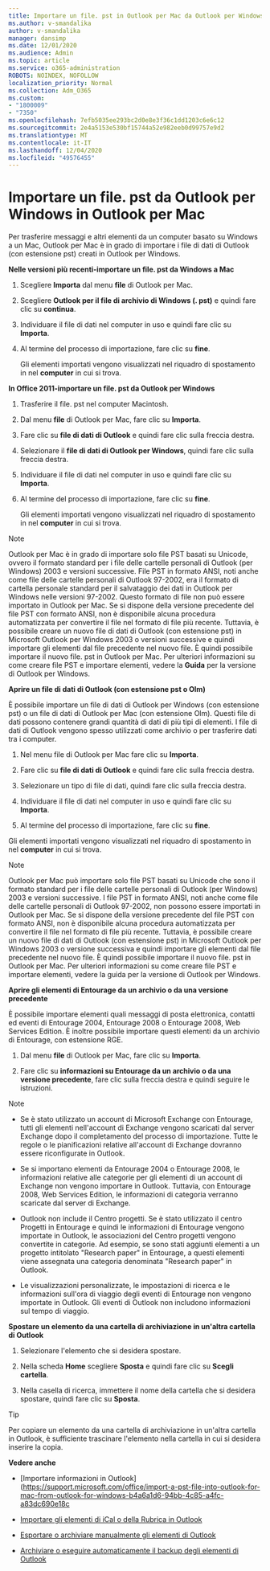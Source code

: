 ```yaml
---
title: Importare un file. pst in Outlook per Mac da Outlook per Windows
ms.author: v-smandalika
author: v-smandalika
manager: dansimp
ms.date: 12/01/2020
ms.audience: Admin
ms.topic: article
ms.service: o365-administration
ROBOTS: NOINDEX, NOFOLLOW
localization_priority: Normal
ms.collection: Adm_O365
ms.custom:
- "1800009"
- "7350"
ms.openlocfilehash: 7efb5035ee293bc2d0e8e3f36c1dd1203c6e6c12
ms.sourcegitcommit: 2e4a5153e530bf15744a52e982eeb0d99757e9d2
ms.translationtype: MT
ms.contentlocale: it-IT
ms.lasthandoff: 12/04/2020
ms.locfileid: "49576455"
---
```

# <a name="import-a-pst-file-from-outlook-for-windows-to-outlook-for-mac"></a>Importare un file. pst da Outlook per Windows in Outlook per Mac 

Per trasferire messaggi e altri elementi da un computer basato su Windows a un Mac, Outlook per Mac è in grado di importare i file di dati di Outlook (con estensione pst) creati in Outlook per Windows.

**Nelle versioni più recenti-importare un file. pst da Windows a Mac**

1. Scegliere **Importa** dal menu **file** di Outlook per Mac.

2. Scegliere **Outlook per il file di archivio di Windows (. pst)** e quindi fare clic su **continua**.

3. Individuare il file di dati nel computer in uso e quindi fare clic su **Importa**.

4. Al termine del processo di importazione, fare clic su **fine**.

   Gli elementi importati vengono visualizzati nel riquadro di spostamento in nel **computer** in cui si trova.


**In Office 2011-importare un file. pst da Outlook per Windows**

1. Trasferire il file. pst nel computer Macintosh.

2. Dal menu **file** di Outlook per Mac, fare clic su **Importa**.

3. Fare clic su **file di dati di Outlook** e quindi fare clic sulla freccia destra.

4. Selezionare il **file di dati di Outlook per Windows**, quindi fare clic sulla freccia destra.

5. Individuare il file di dati nel computer in uso e quindi fare clic su **Importa**.

6. Al termine del processo di importazione, fare clic su **fine**.

   Gli elementi importati vengono visualizzati nel riquadro di spostamento in nel **computer** in cui si trova.

> [!NOTE]
> Outlook per Mac è in grado di importare solo file PST basati su Unicode, ovvero il formato standard per i file delle cartelle personali di Outlook (per Windows) 2003 e versioni successive. File PST in formato ANSI, noti anche come file delle cartelle personali di Outlook 97-2002, era il formato di cartella personale standard per il salvataggio dei dati in Outlook per Windows nelle versioni 97-2002. Questo formato di file non può essere importato in Outlook per Mac. Se si dispone della versione precedente del file PST con formato ANSI, non è disponibile alcuna procedura automatizzata per convertire il file nel formato di file più recente. Tuttavia, è possibile creare un nuovo file di dati di Outlook (con estensione pst) in Microsoft Outlook per Windows 2003 o versioni successive e quindi importare gli elementi dal file precedente nel nuovo file. È quindi possibile importare il nuovo file. pst in Outlook per Mac. Per ulteriori informazioni su come creare file PST e importare elementi, vedere la **Guida** per la versione di Outlook per Windows.

**Aprire un file di dati di Outlook (con estensione pst o Olm)**

È possibile importare un file di dati di Outlook per Windows (con estensione pst) o un file di dati di Outlook per Mac (con estensione Olm). Questi file di dati possono contenere grandi quantità di dati di più tipi di elementi. I file di dati di Outlook vengono spesso utilizzati come archivio o per trasferire dati tra i computer.

1. Nel menu file di Outlook per Mac fare clic su **Importa**.

2. Fare clic su **file di dati di Outlook** e quindi fare clic sulla freccia destra.

3. Selezionare un tipo di file di dati, quindi fare clic sulla freccia destra.

4. Individuare il file di dati nel computer in uso e quindi fare clic su **Importa**.

5. Al termine del processo di importazione, fare clic su **fine**.

Gli elementi importati vengono visualizzati nel riquadro di spostamento in nel **computer** in cui si trova.

> [!NOTE]
> Outlook per Mac può importare solo file PST basati su Unicode che sono il formato standard per i file delle cartelle personali di Outlook (per Windows) 2003 e versioni successive. I file PST in formato ANSI, noti anche come file delle cartelle personali di Outlook 97-2002, non possono essere importati in Outlook per Mac. Se si dispone della versione precedente del file PST con formato ANSI, non è disponibile alcuna procedura automatizzata per convertire il file nel formato di file più recente. Tuttavia, è possibile creare un nuovo file di dati di Outlook (con estensione pst) in Microsoft Outlook per Windows 2003 o versione successiva e quindi importare gli elementi dal file precedente nel nuovo file. È quindi possibile importare il nuovo file. pst in Outlook per Mac. Per ulteriori informazioni su come creare file PST e importare elementi, vedere la guida per la versione di Outlook per Windows. 

**Aprire gli elementi di Entourage da un archivio o da una versione precedente**

È possibile importare elementi quali messaggi di posta elettronica, contatti ed eventi di Entourage 2004, Entourage 2008 o Entourage 2008, Web Services Edition. È inoltre possibile importare questi elementi da un archivio di Entourage, con estensione RGE.

1. Dal menu **file** di Outlook per Mac, fare clic su **Importa**.

2. Fare clic su **informazioni su Entourage da un archivio o da una versione precedente**, fare clic sulla freccia destra e quindi seguire le istruzioni.

> [!NOTE]
- Se è stato utilizzato un account di Microsoft Exchange con Entourage, tutti gli elementi nell'account di Exchange vengono scaricati dal server Exchange dopo il completamento del processo di importazione. Tutte le regole o le pianificazioni relative all'account di Exchange dovranno essere riconfigurate in Outlook.

- Se si importano elementi da Entourage 2004 o Entourage 2008, le informazioni relative alle categorie per gli elementi di un account di Exchange non vengono importare in Outlook. Tuttavia, con Entourage 2008, Web Services Edition, le informazioni di categoria verranno scaricate dal server di Exchange.

- Outlook non include il Centro progetti. Se è stato utilizzato il centro Progetti in Entourage e quindi le informazioni di Entourage vengono importate in Outlook, le associazioni del Centro progetti vengono convertite in categorie. Ad esempio, se sono stati aggiunti elementi a un progetto intitolato "Research paper" in Entourage, a questi elementi viene assegnata una categoria denominata "Research paper" in Outlook.

- Le visualizzazioni personalizzate, le impostazioni di ricerca e le informazioni sull'ora di viaggio degli eventi di Entourage non vengono importate in Outlook. Gli eventi di Outlook non includono informazioni sul tempo di viaggio.

**Spostare un elemento da una cartella di archiviazione in un'altra cartella di Outlook**

1. Selezionare l'elemento che si desidera spostare.

2. Nella scheda **Home** scegliere **Sposta** e quindi fare clic su **Scegli cartella**.

3. Nella casella di ricerca, immettere il nome della cartella che si desidera spostare, quindi fare clic su **Sposta**.

> [!TIP]
> Per copiare un elemento da una cartella di archiviazione in un'altra cartella in Outlook, è sufficiente trascinare l'elemento nella cartella in cui si desidera inserire la copia.

**Vedere anche**

- [Importare informazioni in Outlook] (https://support.microsoft.com/office/import-a-pst-file-into-outlook-for-mac-from-outlook-for-windows-b4a6a1d6-94bb-4c85-a4fc-a83dc690e18c

- [Importare gli elementi di iCal o della Rubrica in Outlook](https://support.microsoft.com/office/import-ical-or-address-book-items-into-outlook-for-mac-0450a248-6a40-4f84-ba9c-6c545bc11639)


- [Esportare o archiviare manualmente gli elementi di Outlook](https://support.microsoft.com/office/export-items-to-an-archive-file-in-outlook-for-mac-281a62bf-cc42-46b1-9ad5-6bda80ca3106)

- [Archiviare o eseguire automaticamente il backup degli elementi di Outlook](https://support.microsoft.com/office/automatically-archive-or-back-up-outlook-for-mac-items-441fcce5-2262-4b64-ac8c-fa949df989f5)
